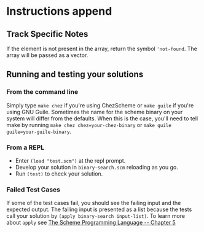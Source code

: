 # Instructions append


## Track Specific Notes

If the element is not present in the array, return the symbol `'not-found`\.
The array will be passed as a vector\.

## Running and testing your solutions


### From the command line

Simply type `make chez` if you're using ChezScheme or `make guile` if you're using GNU Guile\.
Sometimes the name for the scheme binary on your system will differ from the defaults\.
When this is the case, you'll need to tell make by running `make chez chez=your-chez-binary` or `make guile guile=your-guile-binary`\.

### From a REPL

* Enter `(load "test.scm")` at the repl prompt\.
* Develop your solution in `binary-search.scm` reloading as you go\.
* Run `(test)` to check your solution\.

### Failed Test Cases

If some of the test cases fail, you should see the failing input and the expected output\.
The failing input is presented as a list because the tests call your solution by `(apply binary-search input-list)`\.
To learn more about `apply` see [The Scheme Programming Language -- Chapter 5](https://www.scheme.com/tspl4/control.html#./control:h1)
